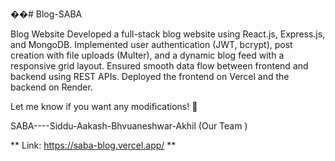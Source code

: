 ��#   B l o g - S A B A 

Blog Website
Developed a full-stack blog website using React.js, Express.js, and MongoDB. Implemented user authentication (JWT, bcrypt), post creation with file uploads (Multer), and a dynamic blog feed with a responsive grid layout. Ensured smooth data flow between frontend and backend using REST APIs. Deployed the frontend on Vercel and the backend on Render.

Let me know if you want any modifications! 🚀


SABA----Siddu-Aakash-Bhvuaneshwar-Akhil  (Our Team )


**
Link: https://saba-blog.vercel.app/
**
 
 
